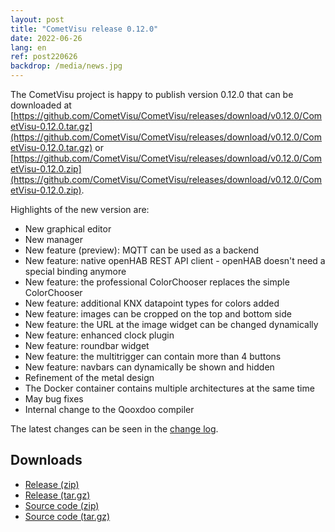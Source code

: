 ```yaml
---
layout: post
title: "CometVisu release 0.12.0"
date: 2022-06-26
lang: en
ref: post220626
backdrop: /media/news.jpg
---
```


The CometVisu project is happy to publish version 0.12.0 that can be
downloaded at 
[https://github.com/CometVisu/CometVisu/releases/download/v0.12.0/CometVisu-0.12.0.tar.gz](https://github.com/CometVisu/CometVisu/releases/download/v0.12.0/CometVisu-0.12.0.tar.gz)
or 
[https://github.com/CometVisu/CometVisu/releases/download/v0.12.0/CometVisu-0.12.0.zip](https://github.com/CometVisu/CometVisu/releases/download/v0.12.0/CometVisu-0.12.0.zip).

Highlights of the new version are:
* New graphical editor
* New manager
* New feature (preview): MQTT can be used as a backend
* New feature: native openHAB REST API client - openHAB doesn't need a special binding anymore
* New feature: the professional ColorChooser replaces the simple ColorChooser
* New feature: additional KNX datapoint types for colors added
* New feature: images can be cropped on the top and bottom side
* New feature: the URL at the image widget can be changed dynamically
* New feature: enhanced clock plugin
* New feature: roundbar widget
* New feature: the multitrigger can contain more than 4 buttons
* New feature: navbars can dynamically be shown and hidden
* Refinement of the metal design
* The Docker container contains multiple architectures at the same time
* May bug fixes
* Internal change to the Qooxdoo compiler

The latest changes can be seen in the 
[change log](https://raw.githubusercontent.com/CometVisu/CometVisu/v0.12.0/ChangeLog).

Downloads
---------

* [Release (zip)](https://github.com/CometVisu/CometVisu/releases/download/v0.12.0/CometVisu-0.12.0.tar.gz)
* [Release (tar.gz)](https://github.com/CometVisu/CometVisu/releases/download/v0.12.0/CometVisu-0.12.0.tar.gz)
* [Source code (zip)](https://github.com/CometVisu/CometVisu/archive/v0.12.0.zip)
* [Source code (tar.gz)](https://github.com/CometVisu/CometVisu/archive/v0.12.0.tar.gz)
